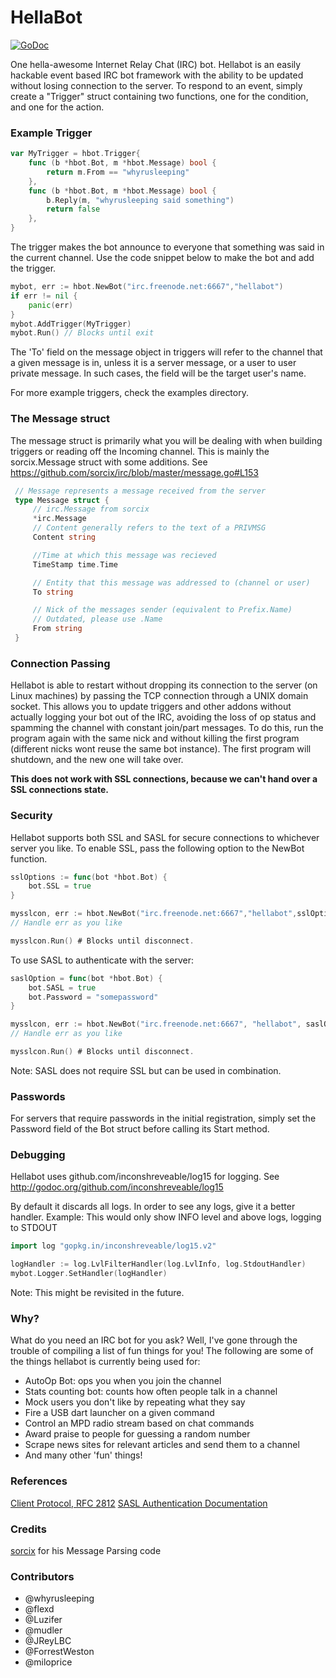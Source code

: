 # HellaBot

[![GoDoc](https://godoc.org/github.com/whyrusleeping/hellabot?status.png)](https://godoc.org/github.com/whyrusleeping/hellabot)

One hella-awesome Internet Relay Chat (IRC) bot. Hellabot is an easily hackable event based IRC bot
framework with the ability to be updated without losing connection to the
server. To respond to an event, simply create a "Trigger" struct containing
two functions, one for the condition, and one for the action.

### Example Trigger

```go
var MyTrigger = hbot.Trigger{
	func (b *hbot.Bot, m *hbot.Message) bool {
		return m.From == "whyrusleeping"
	},
	func (b *hbot.Bot, m *hbot.Message) bool {
		b.Reply(m, "whyrusleeping said something")
		return false
	},
}
```

The trigger makes the bot announce to everyone that something was said in the current channel. Use the code snippet below to make the bot and add the trigger.

```go
mybot, err := hbot.NewBot("irc.freenode.net:6667","hellabot")
if err != nil {
    panic(err)
}
mybot.AddTrigger(MyTrigger)
mybot.Run() // Blocks until exit
```


The 'To' field on the message object in triggers will refer to the channel that
a given message is in, unless it is a server message, or a user to user private
message. In such cases, the field will be the target user's name.

For more example triggers, check the examples directory.

### The Message struct

The message struct is primarily what you will be dealing with when building
triggers or reading off the Incoming channel.
This is mainly the sorcix.Message struct with some additions.
See https://github.com/sorcix/irc/blob/master/message.go#L153

```go
 // Message represents a message received from the server
 type Message struct {
     // irc.Message from sorcix
     *irc.Message
     // Content generally refers to the text of a PRIVMSG
     Content string

     //Time at which this message was recieved
     TimeStamp time.Time

     // Entity that this message was addressed to (channel or user)
     To string

     // Nick of the messages sender (equivalent to Prefix.Name)
     // Outdated, please use .Name
     From string
 }
```


### Connection Passing

Hellabot is able to restart without dropping its connection to the server
(on Linux machines) by passing the TCP connection through a UNIX domain socket.
This allows you to update triggers and other addons without actually logging
your bot out of the IRC, avoiding the loss of op status and spamming the channel
with constant join/part messages. To do this, run the program again with
the same nick and without killing the first program (different nicks wont reuse
the same bot instance). The first program will shutdown, and the new one
will take over.

****This does not work with SSL connections, because we can't hand over a SSL connections state.****

### Security

Hellabot supports both SSL and SASL for secure connections to whichever server
you like. To enable SSL, pass the following option to the NewBot function.

```go
sslOptions := func(bot *hbot.Bot) {
    bot.SSL = true
}

mysslcon, err := hbot.NewBot("irc.freenode.net:6667","hellabot",sslOptions)
// Handle err as you like

mysslcon.Run() # Blocks until disconnect.
```

To use SASL to authenticate with the server:

```go
saslOption = func(bot *hbot.Bot) {
    bot.SASL = true
    bot.Password = "somepassword"
}

mysslcon, err := hbot.NewBot("irc.freenode.net:6667", "hellabot", saslOption)
// Handle err as you like

mysslcon.Run() # Blocks until disconnect.
```

Note: SASL does not require SSL but can be used in combination.

### Passwords

For servers that require passwords in the initial registration, simply set
the Password field of the Bot struct before calling its Start method.

### Debugging

Hellabot uses github.com/inconshreveable/log15 for logging.
See http://godoc.org/github.com/inconshreveable/log15

By default it discards all logs. In order to see any logs, give it a better handler.
Example: This would only show INFO level and above logs, logging to STDOUT

```go
import log "gopkg.in/inconshreveable/log15.v2"

logHandler := log.LvlFilterHandler(log.LvlInfo, log.StdoutHandler)
mybot.Logger.SetHandler(logHandler)
```
Note: This might be revisited in the future.

### Why?

What do you need an IRC bot for you ask? Well, I've gone through the trouble of
compiling a list of fun things for you! The following are some of the things hellabot is
currently being used for:

- AutoOp Bot: ops you when you join the channel
- Stats counting bot: counts how often people talk in a channel
- Mock users you don't like by repeating what they say
- Fire a USB dart launcher on a given command
- Control an MPD radio stream based on chat commands
- Award praise to people for guessing a random number
- Scrape news sites for relevant articles and send them to a channel
- And many other 'fun' things!

### References

[Client Protocol, RFC 2812](http://tools.ietf.org/html/rfc2812)
[SASL Authentication Documentation](https://tools.ietf.org/html/draft-mitchell-irc-capabilities-01)

### Credits

[sorcix](http://github.com/sorcix) for his Message Parsing code


### Contributors
- @whyrusleeping
- @flexd
- @Luzifer
- @mudler
- @JReyLBC
- @ForrestWeston
- @miloprice

